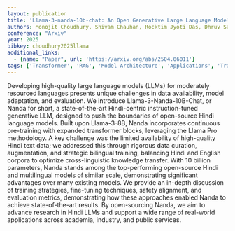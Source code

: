 ```yaml
---
layout: publication
title: 'Llama-3-nanda-10b-chat: An Open Generative Large Language Model For Hindi'
authors: Monojit Choudhury, Shivam Chauhan, Rocktim Jyoti Das, Dhruv Sahnan, Xudong Han, Haonan Li, Aaryamonvikram Singh, Alok Anil Jadhav, Utkarsh Agarwal, Mukund Choudhary, Debopriyo Banerjee, Fajri Koto, Junaid Bhat, Awantika Shukla, Samujjwal Ghosh, Samta Kamboj, Onkar Pandit, Lalit Pradhan, Rahul Pal, Sunil Sahu, Soundar Doraiswamy, Parvez Mullah, Ali El Filali, Neha Sengupta, Gokul Ramakrishnan, Rituraj Joshi, Gurpreet Gosal, Avraham Sheinin, Natalia Vassilieva, Preslav Nakov
conference: "Arxiv"
year: 2025
bibkey: choudhury2025llama
additional_links:
  - {name: "Paper", url: 'https://arxiv.org/abs/2504.06011'}
tags: ['Transformer', 'RAG', 'Model Architecture', 'Applications', 'Training Techniques', 'Fine-Tuning', 'Reinforcement Learning', 'Pre-Training', 'Responsible AI', 'Pretraining Methods']
---
```

Developing high-quality large language models (LLMs) for moderately resourced
languages presents unique challenges in data availability, model adaptation,
and evaluation. We introduce Llama-3-Nanda-10B-Chat, or Nanda for short, a
state-of-the-art Hindi-centric instruction-tuned generative LLM, designed to
push the boundaries of open-source Hindi language models. Built upon
Llama-3-8B, Nanda incorporates continuous pre-training with expanded
transformer blocks, leveraging the Llama Pro methodology. A key challenge was
the limited availability of high-quality Hindi text data; we addressed this
through rigorous data curation, augmentation, and strategic bilingual training,
balancing Hindi and English corpora to optimize cross-linguistic knowledge
transfer. With 10 billion parameters, Nanda stands among the top-performing
open-source Hindi and multilingual models of similar scale, demonstrating
significant advantages over many existing models. We provide an in-depth
discussion of training strategies, fine-tuning techniques, safety alignment,
and evaluation metrics, demonstrating how these approaches enabled Nanda to
achieve state-of-the-art results. By open-sourcing Nanda, we aim to advance
research in Hindi LLMs and support a wide range of real-world applications
across academia, industry, and public services.
